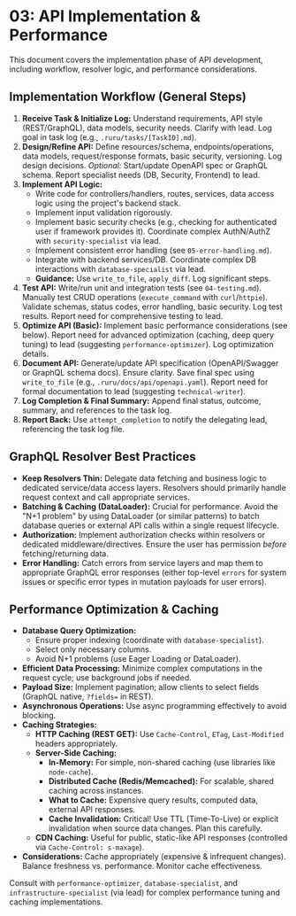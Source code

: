 # 03: API Implementation &amp; Performance

This document covers the implementation phase of API development, including workflow, resolver logic, and performance considerations.

## Implementation Workflow (General Steps)

1.  **Receive Task &amp; Initialize Log:** Understand requirements, API style (REST/GraphQL), data models, security needs. Clarify with lead. Log goal in task log (e.g., `.ruru/tasks/[TaskID].md`).
2.  **Design/Refine API:** Define resources/schema, endpoints/operations, data models, request/response formats, basic security, versioning. Log design decisions. *Optional:* Start/update OpenAPI spec or GraphQL schema. Report specialist needs (DB, Security, Frontend) to lead.
3.  **Implement API Logic:**
    *   Write code for controllers/handlers, routes, services, data access logic using the project's backend stack.
    *   Implement input validation rigorously.
    *   Implement basic security checks (e.g., checking for authenticated user if framework provides it). Coordinate complex AuthN/AuthZ with `security-specialist` via lead.
    *   Implement consistent error handling (see `05-error-handling.md`).
    *   Integrate with backend services/DB. Coordinate complex DB interactions with `database-specialist` via lead.
    *   **Guidance:** Use `write_to_file`, `apply_diff`. Log significant steps.
4.  **Test API:** Write/run unit and integration tests (see `04-testing.md`). Manually test CRUD operations (`execute_command` with `curl`/`httpie`). Validate schemas, status codes, error handling, basic security. Log test results. Report need for comprehensive testing to lead.
5.  **Optimize API (Basic):** Implement basic performance considerations (see below). Report need for advanced optimization (caching, deep query tuning) to lead (suggesting `performance-optimizer`). Log optimization details.
6.  **Document API:** Generate/update API specification (OpenAPI/Swagger or GraphQL schema docs). Ensure clarity. Save final spec using `write_to_file` (e.g., `.ruru/docs/api/openapi.yaml`). Report need for formal documentation to lead (suggesting `technical-writer`).
7.  **Log Completion &amp; Final Summary:** Append final status, outcome, summary, and references to the task log.
8.  **Report Back:** Use `attempt_completion` to notify the delegating lead, referencing the task log file.

## GraphQL Resolver Best Practices

*   **Keep Resolvers Thin:** Delegate data fetching and business logic to dedicated service/data access layers. Resolvers should primarily handle request context and call appropriate services.
*   **Batching &amp; Caching (DataLoader):** Crucial for performance. Avoid the "N+1 problem" by using DataLoader (or similar patterns) to batch database queries or external API calls within a single request lifecycle.
*   **Authorization:** Implement authorization checks within resolvers or dedicated middleware/directives. Ensure the user has permission *before* fetching/returning data.
*   **Error Handling:** Catch errors from service layers and map them to appropriate GraphQL error responses (either top-level `errors` for system issues or specific error types in mutation payloads for user errors).

## Performance Optimization &amp; Caching

*   **Database Query Optimization:**
    *   Ensure proper indexing (coordinate with `database-specialist`).
    *   Select only necessary columns.
    *   Avoid N+1 problems (use Eager Loading or DataLoader).
*   **Efficient Data Processing:** Minimize complex computations in the request cycle; use background jobs if needed.
*   **Payload Size:** Implement pagination; allow clients to select fields (GraphQL native, `?fields=` in REST).
*   **Asynchronous Operations:** Use async programming effectively to avoid blocking.
*   **Caching Strategies:**
    *   **HTTP Caching (REST GET):** Use `Cache-Control`, `ETag`, `Last-Modified` headers appropriately.
    *   **Server-Side Caching:**
        *   **In-Memory:** For simple, non-shared caching (use libraries like `node-cache`).
        *   **Distributed Cache (Redis/Memcached):** For scalable, shared caching across instances.
        *   **What to Cache:** Expensive query results, computed data, external API responses.
        *   **Cache Invalidation:** Critical! Use TTL (Time-To-Live) or explicit invalidation when source data changes. Plan this carefully.
    *   **CDN Caching:** Useful for public, static-like API responses (controlled via `Cache-Control: s-maxage`).
*   **Considerations:** Cache appropriately (expensive &amp; infrequent changes). Balance freshness vs. performance. Monitor cache effectiveness.

Consult with `performance-optimizer`, `database-specialist`, and `infrastructure-specialist` (via lead) for complex performance tuning and caching implementations.
